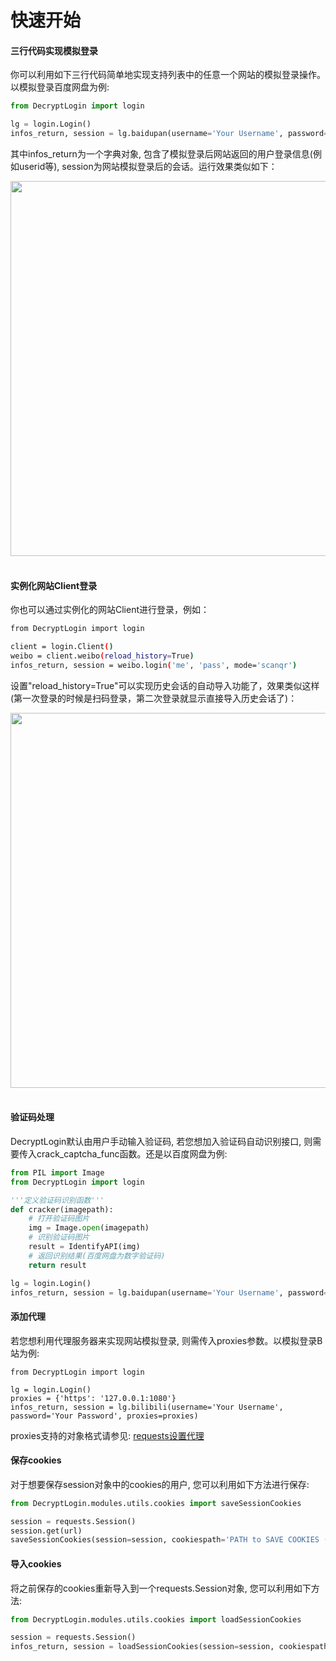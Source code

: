 # 快速开始


#### 三行代码实现模拟登录

你可以利用如下三行代码简单地实现支持列表中的任意一个网站的模拟登录操作。以模拟登录百度网盘为例:

```python
from DecryptLogin import login

lg = login.Login()
infos_return, session = lg.baidupan(username='Your Username', password='Your Password')
```

其中infos_return为一个字典对象, 包含了模拟登录后网站返回的用户登录信息(例如userid等), session为网站模拟登录后的会话。运行效果类似如下：
<div align="center">
    <img src="https://raw.githubusercontent.com/CharlesPikachu/DecryptLogin/master/docs/login.gif" width="600"/>
</div>
<br />


#### 实例化网站Client登录

你也可以通过实例化的网站Client进行登录，例如：

```sh
from DecryptLogin import login

client = login.Client()
weibo = client.weibo(reload_history=True)
infos_return, session = weibo.login('me', 'pass', mode='scanqr')
```

设置"reload_history=True"可以实现历史会话的自动导入功能了，效果类似这样(第一次登录的时候是扫码登录，第二次登录就显示直接导入历史会话了)：
<div align="center">
    <img src="https://raw.githubusercontent.com/CharlesPikachu/DecryptLogin/master/docs/client.gif" width="600"/>
</div>
<br />


#### 验证码处理

DecryptLogin默认由用户手动输入验证码, 若您想加入验证码自动识别接口, 则需要传入crack_captcha_func函数。还是以百度网盘为例:

```python
from PIL import Image
from DecryptLogin import login

'''定义验证码识别函数'''
def cracker(imagepath):
    # 打开验证码图片
    img = Image.open(imagepath)
    # 识别验证码图片
    result = IdentifyAPI(img)
    # 返回识别结果(百度网盘为数字验证码)
    return result

lg = login.Login()
infos_return, session = lg.baidupan(username='Your Username', password='Your Password', crack_captcha_func=cracker)
```


#### 添加代理

若您想利用代理服务器来实现网站模拟登录, 则需传入proxies参数。以模拟登录B站为例:

```
from DecryptLogin import login

lg = login.Login()
proxies = {'https': '127.0.0.1:1080'}
infos_return, session = lg.bilibili(username='Your Username', password='Your Password', proxies=proxies)
```

proxies支持的对象格式请参见: [requests设置代理](https://requests.readthedocs.io/en/master/user/advanced/#proxies)


#### 保存cookies

对于想要保存session对象中的cookies的用户, 您可以利用如下方法进行保存:

```python
from DecryptLogin.modules.utils.cookies import saveSessionCookies

session = requests.Session()
session.get(url)
saveSessionCookies(session=session, cookiespath='PATH to SAVE COOKIES (e.g., cookies.pkl)')
```


#### 导入cookies

将之前保存的cookies重新导入到一个requests.Session对象, 您可以利用如下方法:

```python
from DecryptLogin.modules.utils.cookies import loadSessionCookies

session = requests.Session()
infos_return, session = loadSessionCookies(session=session, cookiespath='COOKIES PATH to be LOADED (e.g., cookies.pkl)')
```